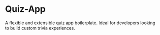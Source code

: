 # Quiz-App
A flexible and extensible quiz app boilerplate. Ideal for developers looking to build custom trivia experiences.

